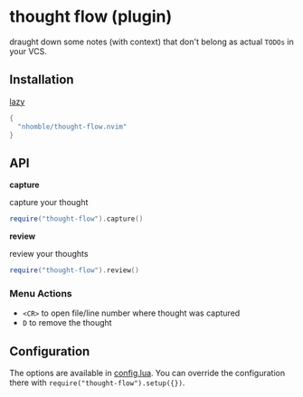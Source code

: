 # thought flow (plugin)

draught down some notes (with context) that don't belong as actual `TODOs` in your VCS.

## Installation

[lazy](https://github.com/folke/lazy.nvim)

```lua
{
  "nhomble/thought-flow.nvim"
}
```

## API

**capture**

capture your thought

```lua
require("thought-flow").capture()
```

**review**

review your thoughts

```lua
require("thought-flow").review()
```

### Menu Actions

- `<CR>` to open file/line number where thought was captured
- `D` to remove the thought

## Configuration

The options are available in [config.lua](./lua/thought-flow/config.lua). You can override the configuration there with `require("thought-flow").setup({})`.

